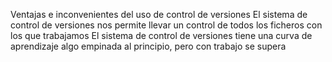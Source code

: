 Ventajas e inconvenientes del uso de control de versiones 
El sistema de control de versiones nos permite llevar un control de todos los ficheros con los que trabajamos 
El sistema de control de versiones tiene una curva de aprendizaje algo empinada al principio, pero con trabajo se supera 
